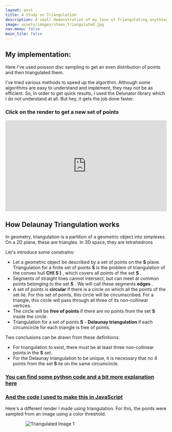 ```yaml
---
layout: post
title: A Study on Triangulation
description: A small demonstration of my love of Triangulating anything and everything
image: assets/images/shaan_triangulated.jpg
nav-menu: false
main_tile: false
---
```

## My implementation:
<p>
	Here I've used <a src="https://en.wikipedia.org/wiki/Supersampling#Poisson_disc">poisson disc sampling</a> to get an even distribution of points and then triangulated them.
</p>
<p>I've tried various methods to speed up the algorithm. Although some algorithms are easy to understand and implement, they may not be as efficient. So, in order to get quick results, I used the <a src="https://mapbox.github.io/delaunator/">Delunator library</a> which I do not understand at all. But hey, it gets the job done faster. </p>


###	Click on the render to get a new set of points


<!-- <div class="videoWrapper">
  <iframe width="560" height="315" src="https://www.youtube.com/embed/r9JzMWXTGwQ" frameborder="0" allow="accelerometer; autoplay; encrypted-media; gyroscope; picture-in-picture" allowfullscreen></iframe>
</div>
<p> -->

<style>
	*.videoWrapper {
		position: relative;
		padding-bottom: 56.25%; /* 16:9 */
		height: 0;
	}
	*.videoWrapper iframe {
		position: absolute;
		top: 0;
		left: 0;
		width: 100%;
		height: 100%;
	}
}
</style>
<style> iframe{ border: none; } </style>
<div class="videoWrapper" style="--aspect-ratio: 4 / 4;">
    <iframe
        src="https://tahsintariq.github.io/p5js/P5_Sketches/P5_Web_Collection/Delunay_triangulation"
        data-position="center center">
    </iframe>
</div>
<p>
</p>

## How Delaunay Triangulation works

<p>In geometry, triangulation is a partition of a geometric object into simplexes. On a 2D plane, these are triangles. In 3D space, they are tetrahedrons</p>
Let's introduce some constrains:
<ul>
	<li>Let a geometric object be described by a set of points on the  <b>S</b>  plane. Triangulation for a finite set of points  <b>S</b>  is the problem of triangulation of the convex hull  <b>CH( S )</b> , which covers all points of the set  <b>S</b> .</li>
	<li> Segments of straight lines cannot intersect, but can meet at common points belonging to the set  <b>S</b> . We will call these segments <b> edges </b>.</li>
	<li> A set of points is <b> circular </b> if there is a circle on which all the points of the set lie. For this set of points, this circle will be circumscribed. For a triangle, this circle will pass through all three of its non-collinear vertices.</li>
	<li> The circle will be <b> free of points </b> if there are no points from the set  <b>S</b>  inside the circle.</li>
	<li> Triangulation for a set of points  <b>S</b>  - <b> Delaunay triangulation </b> if each circumcircle for each triangle is free of points.</li>
</ul>
Two conclusions can be drawn from these definitions:
<ul>
	<li> For triangulation to exist, there must be at least three non-collinear points in the  <b>S</b>  set.</li>
	<li> For the Delaunay triangulation to be unique, it is necessary that no 4 points from the set  <b>S</b>  lie on the same circumcircle.</li>
</ul>

### [You can find some python code and a bit more explanation here](https://github.com/TahsinTariq/Jupyter-stuff/blob/main/triangulation/Triangulation%20-%20Copy.ipynb)
### [And the code I used to make this in JavaScript](https://github.com/TahsinTariq/p5js/tree/master/P5_Sketches/P5_Web_Collection/Delunay_triangulation)

<p>
</p>

Here's a different render I made using triangulation. For this, the points were sampled from an image using a color threshold.
<!-- <div style="display:flex"> -->
<div style="width: 75%; margin: 0 auto;">
	<img src = "{% link assets/images/shaan_triangulated.jpg %}" alt = "Triangulated Image 1">
</div>
<!-- </div> -->
<!-- <div class="videoWrapper" style="--aspect-ratio: 3 / 4;">
<iframe src="https://www.youtube.com/embed/fY4qkfjJo6A" alt="" data-position="center center" /></iframe>
</div> -->
